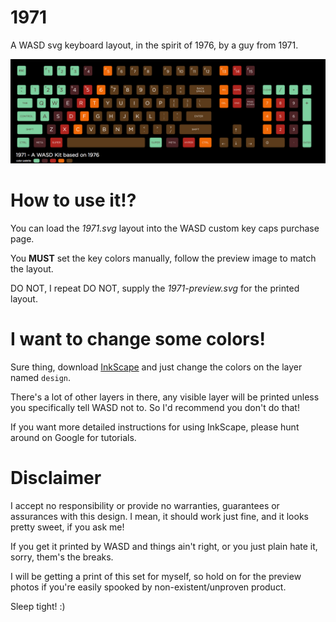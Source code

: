 # 1971

A WASD svg keyboard layout, in the spirit of 1976, by a guy from 1971.

![](preview.png)

# How to use it!?

You can load the _1971.svg_ layout into the WASD custom key caps purchase page.

You **MUST** set the key colors manually, follow the preview image to match the layout.

DO NOT, I repeat DO NOT, supply the _1971-preview.svg_ for the printed layout.

# I want to change some colors!

Sure thing, download [InkScape](https://inkscape.org/en/download/) and just change the colors on the layer named `design`.  

There's a lot of other layers in there, any visible layer will be printed unless you specifically tell WASD not to. So I'd recommend you don't do that!

If you want more detailed instructions for using InkScape, please hunt around on Google for tutorials.

# Disclaimer

I accept no responsibility or provide no warranties, guarantees or assurances with this design. I mean, it should work just fine, and it looks pretty sweet, if you ask me!

If you get it printed by WASD and things ain't right, or you just plain hate it, sorry, them's the breaks.

I will be getting a print of this set for myself, so hold on for the preview photos if you're easily spooked by non-existent/unproven product.

Sleep tight! :)
